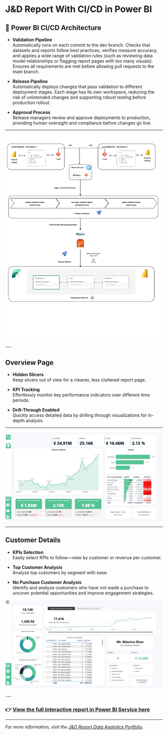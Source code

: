 # J&D Report With CI/CD in Power BI

## 🚀 Power BI CI/CD Architecture 

- **Validation Pipeline**  
  Automatically runs on each commit to the dev branch. Checks that datasets and reports follow best practices, verifies measure accuracy, and applies a wide range of validation rules (such as reviewing data model relationships or flagging report pages with too many visuals). Ensures all requirements are met before allowing pull requests to the main branch.

- **Release Pipeline**  
  Automatically deploys changes that pass validation to different deployment stages. Each stage has its own workspace, reducing the risk of unintended changes and supporting robust testing before production rollout.

- **Approval Process**  
  Release managers review and approve deployments to production, providing human oversight and compliance before changes go live.
---
<p align="center">
  <img src="https://github.com/Einsuomi/J-D-Power-BI-CI-CD/blob/main/Images/J%26D%20CI_CD%20Architecture.drawio%20(1).png" alt="Power BI CI/CD Architecture" width="600">
</p>
---

## Overview Page

- **Hidden Slicers**  
  Keep slicers out of view for a cleaner, less cluttered report page.

- **KPI Tracking**  
  Effortlessly monitor key performance indicators over different time periods.

- **Drill-Through Enabled**  
  Quickly access detailed data by drilling through visualizations for in-depth analysis.

---

<p align="center">
  <img src="https://github.com/Einsuomi/J-D-Power-BI-CI-CD/blob/main/Images/Screenshot%202025-07-27%20201111.jpg" alt="Power BI Dashboard" width="600">
</p>

---

## Customer Details

- **KPIs Selection**  
  Easily select KPIs to follow—view by customer or revenue per customer.

- **Top Customer Analysis**  
  Analyze top customers by segment with ease.

- **No Purchase Customer Analysis**  
  Identify and analyze customers who have not made a purchase to uncover potential opportunities and improve engagement strategies.
<p align="center">
  <img src="https://github.com/Einsuomi/J-D-Power-BI-CI-CD/blob/main/Images/Screenshot%202025-07-27%20202244.jpg" alt="Power BI Dashboard" width="600">
</p>
---

### 👉 [**View the full interactive report in Power BI Service here**](https://app.powerbi.com/view?r=eyJrIjoiZjQwOGI3MjctNjY1Yy00Zjg1LTg3YWUtZDcyNDcyMWQ0NTQ2IiwidCI6IjA2ZDllZTNkLTQxN2EtNGMyYi04NzdmLTgxNWMyMjdiYjk0NSIsImMiOjEwfQ%3D%3D)

---

*For more information, visit the [J&D Report Data Analytics Portfolio](https://ethannie2020.wixsite.com/data-analytics/copy-of-heureka-science-center-report).*
